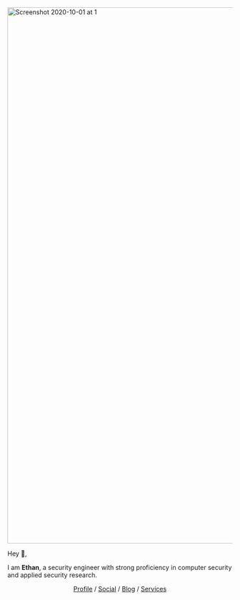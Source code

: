 <img width="1201" alt="Screenshot 2020-10-01 at 1" src="https://user-images.githubusercontent.com/4301109/94873463-3f730f80-041d-11eb-9594-e0185e4ce7ff.png">

Hey 👋,

I am **Ethan**, a security engineer with strong proficiency in computer security and applied security research.

<p align="center">
  <a href="https://www.linkedin.com/in/ethanabraham/" target="_blank">Profile</a>  /  <a href="https://twitter.com/ethanabraham" target="_blank">Social</a>  /  <a href="https://ethanabraham.com/blog/" target="_blank">Blog</a>  /  <a href="https://opensecurity.in" target="_blank">Services</a>
</p>
